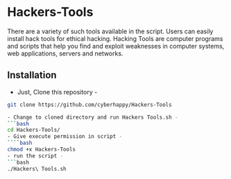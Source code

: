 # Hackers-Tools
There are a variety of such tools available in the script. Users can easily install hack tools for ethical hacking.
Hacking Tools are computer programs and scripts that help you find and exploit weaknesses in computer systems, web applications, servers and networks.
## Installation

- Just, Clone this repository -
```bash
git clone https://github.com/cyberhappy/Hackers-Tools

- Change to cloned directory and run Hackers Tools.sh -
```bash
cd Hackers-Tools/
- Give execute permission in script -
````bash
chmod +x Hackers-Tools
- run the script -
```bash
./Hackers\ Tools.sh

